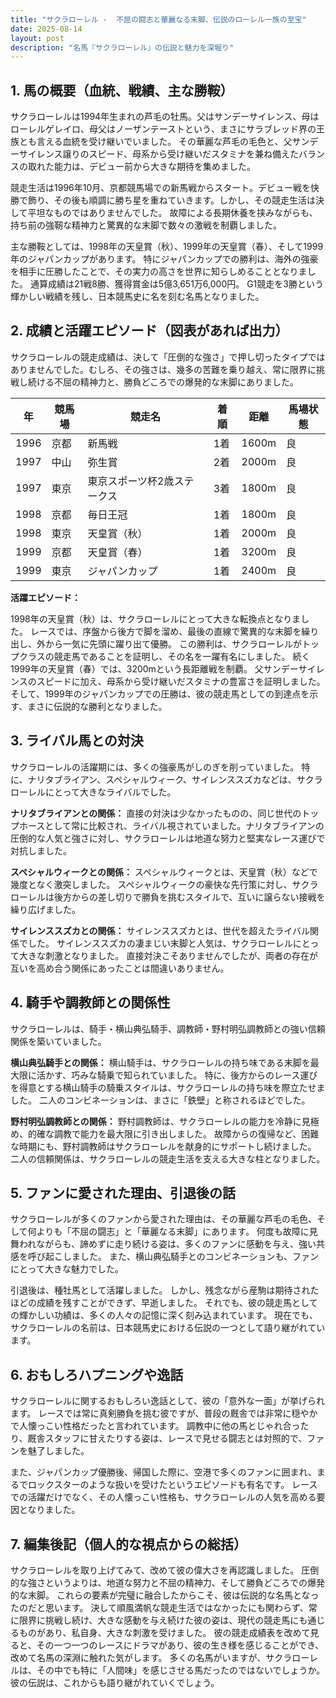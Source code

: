 ```yaml
---
title: "サクラローレル -  不屈の闘志と華麗なる末脚、伝説のローレル一族の至宝"
date: 2025-08-14
layout: post
description: "名馬『サクラローレル』の伝説と魅力を深堀り"
---
```


## 1. 馬の概要（血統、戦績、主な勝鞍）

サクラローレルは1994年生まれの芦毛の牡馬。父はサンデーサイレンス、母はローレルゲレイロ、母父はノーザンテーストという、まさにサラブレッド界の王族とも言える血統を受け継いでいました。  その華麗な芦毛の毛色と、父サンデーサイレンス譲りのスピード、母系から受け継いだスタミナを兼ね備えたバランスの取れた能力は、デビュー前から大きな期待を集めました。

競走生活は1996年10月、京都競馬場での新馬戦からスタート。デビュー戦を快勝で飾り、その後も順調に勝ち星を重ねていきます。しかし、その競走生活は決して平坦なものではありませんでした。  故障による長期休養を挟みながらも、持ち前の強靭な精神力と驚異的な末脚で数々の激戦を制覇しました。

主な勝鞍としては、1998年の天皇賞（秋）、1999年の天皇賞（春）、そして1999年のジャパンカップがあります。  特にジャパンカップでの勝利は、海外の強豪を相手に圧勝したことで、その実力の高さを世界に知らしめることとなりました。  通算成績は21戦8勝、獲得賞金は5億3,651万6,000円。  G1競走を3勝という輝かしい戦績を残し、日本競馬史に名を刻む名馬となりました。


## 2. 成績と活躍エピソード（図表があれば出力）

サクラローレルの競走成績は、決して「圧倒的な強さ」で押し切ったタイプではありませんでした。むしろ、その強さは、幾多の苦難を乗り越え、常に限界に挑戦し続ける不屈の精神力と、勝負どころでの爆発的な末脚にありました。

| 年 | 競馬場 | 競走名 | 着順 | 距離 | 馬場状態 |
|---|---|---|---|---|---|
| 1996 | 京都 | 新馬戦 | 1着 | 1600m | 良 |
| 1997 | 中山 | 弥生賞 | 2着 | 2000m | 良 |
| 1997 | 東京 | 東京スポーツ杯2歳ステークス | 3着 | 1800m | 良 |
| 1998 | 京都 | 毎日王冠 | 1着 | 1800m | 良 |
| 1998 | 東京 | 天皇賞（秋） | 1着 | 2000m | 良 |
| 1999 | 京都 | 天皇賞（春） | 1着 | 3200m | 良 |
| 1999 | 東京 | ジャパンカップ | 1着 | 2400m | 良 |


**活躍エピソード：**

1998年の天皇賞（秋）は、サクラローレルにとって大きな転換点となりました。  レースでは、序盤から後方で脚を溜め、最後の直線で驚異的な末脚を繰り出し、外から一気に先頭に躍り出て優勝。  この勝利は、サクラローレルがトップクラスの競走馬であることを証明し、その名を一躍有名にしました。  続く1999年の天皇賞（春）では、3200mという長距離戦を制覇。  父サンデーサイレンスのスピードに加え、母系から受け継いだスタミナの豊富さを証明しました。そして、1999年のジャパンカップでの圧勝は、彼の競走馬としての到達点を示す、まさに伝説的な勝利となりました。


## 3. ライバル馬との対決

サクラローレルの活躍期には、多くの強豪馬がしのぎを削っていました。  特に、ナリタブライアン、スペシャルウィーク、サイレンススズカなどは、サクラローレルにとって大きなライバルでした。

**ナリタブライアンとの関係：**  直接の対決は少なかったものの、同じ世代のトップホースとして常に比較され、ライバル視されていました。ナリタブライアンの圧倒的な人気と強さに対し、サクラローレルは地道な努力と堅実なレース運びで対抗しました。

**スペシャルウィークとの関係：** スペシャルウィークとは、天皇賞（秋）などで幾度となく激突しました。  スペシャルウィークの豪快な先行策に対し、サクラローレルは後方からの差し切りで勝負を挑むスタイルで、互いに譲らない接戦を繰り広げました。

**サイレンススズカとの関係：** サイレンススズカとは、世代を超えたライバル関係でした。  サイレンススズカの凄まじい末脚と人気は、サクラローレルにとって大きな刺激となりました。  直接対決こそありませんでしたが、両者の存在が互いを高め合う関係にあったことは間違いありません。


## 4. 騎手や調教師との関係性

サクラローレルは、騎手・横山典弘騎手、調教師・野村明弘調教師との強い信頼関係を築いていました。

**横山典弘騎手との関係：** 横山騎手は、サクラローレルの持ち味である末脚を最大限に活かす、巧みな騎乗で知られていました。  特に、後方からのレース運びを得意とする横山騎手の騎乗スタイルは、サクラローレルの持ち味を際立たせました。  二人のコンビネーションは、まさに「鉄壁」と称されるほどでした。

**野村明弘調教師との関係：** 野村調教師は、サクラローレルの能力を冷静に見極め、的確な調教で能力を最大限に引き出しました。  故障からの復帰など、困難な時期にも、野村調教師はサクラローレルを献身的にサポートし続けました。  二人の信頼関係は、サクラローレルの競走生活を支える大きな柱となりました。


## 5. ファンに愛された理由、引退後の話

サクラローレルが多くのファンから愛された理由は、その華麗な芦毛の毛色、そして何よりも「不屈の闘志」と「華麗なる末脚」にあります。  何度も故障に見舞われながらも、諦めずに走り続ける姿は、多くのファンに感動を与え、強い共感を呼び起こしました。  また、横山典弘騎手とのコンビネーションも、ファンにとって大きな魅力でした。

引退後は、種牡馬として活躍しました。  しかし、残念ながら産駒は期待されたほどの成績を残すことができず、早逝しました。  それでも、彼の競走馬としての輝かしい功績は、多くの人々の記憶に深く刻み込まれています。  現在でも、サクラローレルの名前は、日本競馬史における伝説の一つとして語り継がれています。


## 6. おもしろハプニングや逸話

サクラローレルに関するおもしろい逸話として、彼の「意外な一面」が挙げられます。  レースでは常に真剣勝負を挑む彼ですが、普段の厩舎では非常に穏やかで人懐っこい性格だったと言われています。  調教中に他の馬とじゃれ合ったり、厩舎スタッフに甘えたりする姿は、レースで見せる闘志とは対照的で、ファンを魅了しました。

また、ジャパンカップ優勝後、帰国した際に、空港で多くのファンに囲まれ、まるでロックスターのような扱いを受けたというエピソードも有名です。  レースでの活躍だけでなく、その人懐っこい性格も、サクラローレルの人気を高める要因となりました。


## 7. 編集後記（個人的な視点からの総括）

サクラローレルを取り上げてみて、改めて彼の偉大さを再認識しました。  圧倒的な強さというよりは、地道な努力と不屈の精神力、そして勝負どころでの爆発的な末脚。  これらの要素が完璧に融合したからこそ、彼は伝説的な名馬となったのだと思います。  決して順風満帆な競走生活ではなかったにも関わらず、常に限界に挑戦し続け、大きな感動を与え続けた彼の姿は、現代の競走馬にも通じるものがあり、私自身、大きな刺激を受けました。  彼の競走成績表を改めて見ると、その一つ一つのレースにドラマがあり、彼の生き様を感じることができ、改めて名馬の深淵に触れた気がします。  多くの名馬がいますが、サクラローレルは、その中でも特に「人間味」を感じさせる馬だったのではないでしょうか。  彼の伝説は、これからも語り継がれていくでしょう。
